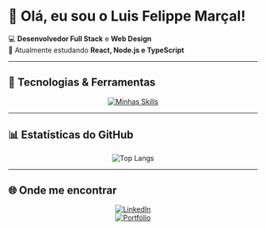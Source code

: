 # 👋 Olá, eu sou o Luis Felippe Marçal!

💻 **Desenvolvedor Full Stack** e **Web Design**  
🚀 Atualmente estudando **React, Node.js e TypeScript**

---

## 🚀 Tecnologias & Ferramentas

<p align="center">
  <a href="https://skillicons.dev">
    <img src="https://skillicons.dev/icons?i=ts,react,nodejs,tailwind,mysql,figma,html,css,js&theme=dark" alt="Minhas Skills"/>
  </a>
</p>

---


## 📊 Estatísticas do GitHub  

<div align="center">

![Top Langs](https://github-readme-stats.vercel.app/api/top-langs/?username=LuismarcalDev&layout=compact&theme=radical&hide_border=true)  


</div>

---

## 🌐 Onde me encontrar  

<div align="center">

[![LinkedIn](https://img.shields.io/badge/LinkedIn-0A66C2?style=for-the-badge&logo=linkedin&logoColor=white)](https://www.linkedin.com/in/luisfelippedesenvolvedor/)  
[![Portfólio](https://img.shields.io/badge/Portfólio-000000?style=for-the-badge&logo=react&logoColor=white)](https://portifolio-og-4l8m.vercel.app/)  


</div>
